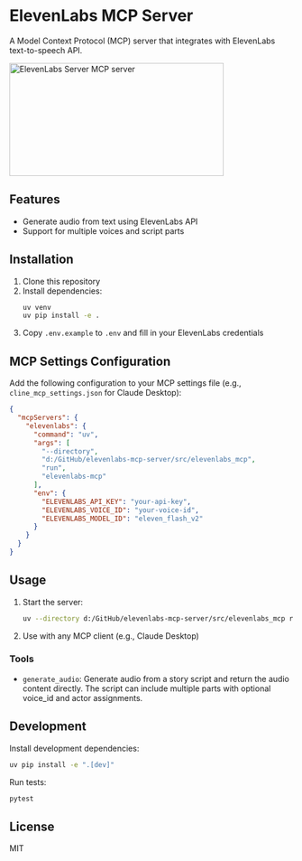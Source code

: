 # ElevenLabs MCP Server

A Model Context Protocol (MCP) server that integrates with ElevenLabs text-to-speech API.

<a href="https://glama.ai/mcp/servers/leukzvus7o"><img width="380" height="200" src="https://glama.ai/mcp/servers/leukzvus7o/badge" alt="ElevenLabs Server MCP server" /></a>

## Features

- Generate audio from text using ElevenLabs API
- Support for multiple voices and script parts

## Installation

1. Clone this repository
2. Install dependencies:
   ```bash
   uv venv
   uv pip install -e .
   ```
3. Copy `.env.example` to `.env` and fill in your ElevenLabs credentials

## MCP Settings Configuration

Add the following configuration to your MCP settings file (e.g., `cline_mcp_settings.json` for Claude Desktop):

```json
{
  "mcpServers": {
    "elevenlabs": {
      "command": "uv",
      "args": [
        "--directory",
        "d:/GitHub/elevenlabs-mcp-server/src/elevenlabs_mcp",
        "run",
        "elevenlabs-mcp"
      ],
      "env": {
        "ELEVENLABS_API_KEY": "your-api-key",
        "ELEVENLABS_VOICE_ID": "your-voice-id",
        "ELEVENLABS_MODEL_ID": "eleven_flash_v2"
      }
    }
  }
}
```

## Usage

1. Start the server:
   ```bash
   uv --directory d:/GitHub/elevenlabs-mcp-server/src/elevenlabs_mcp run elevenlabs-mcp
   ```

2. Use with any MCP client (e.g., Claude Desktop)

### Tools

- `generate_audio`: Generate audio from a story script and return the audio content directly. The script can include multiple parts with optional voice_id and actor assignments.

## Development

Install development dependencies:
```bash
uv pip install -e ".[dev]"
```

Run tests:
```bash
pytest
```

## License

MIT
